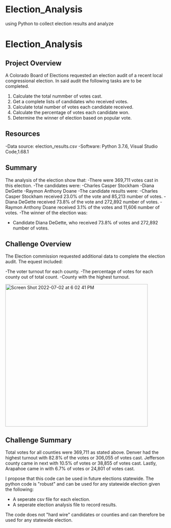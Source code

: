 # Election_Analysis
using Python to collect election results and analyze
# Election_Analysis

## Project Overview
A Colorado Board of Elections requested an election audit of a recent local congressional election.
In said audit the following tasks are to be completed.

1. Calculate the total nummber of votes cast.
2. Get a complete lists of candidates who received votes.
3. Calculate total number of votes each candidate received.
4. Calculate the percentage of votes each candidate won.
5. Determine the winner of election based on popular vote.

## Resources 
-Data source: election_results.csv
-Software: Python 3.7.6, Visual Studio Code,1.68.1

## Summary
The analysis of the election show that:
-There were 369,711 votes cast in this election.
-The candidates were:
  -Charles Casper Stockham
  -Diana DeGette
  -Raymon Anthony Doane
-The candidate results were:
  -Charles Casper Stockham received 23.0% of the vote and 85,213 number of votes.
  -Diana DeGette received 73.8% of the vote and 272,892 number of votes.
  -Raymon Anthony Doane received 3.1% of the votes and 11,606 number of votes.
-The winner of the election was:
  - Candidate Diana DeGette, who received 73.8% of votes and 272,892 number of votes.
  
## Challenge Overview
The Election commission requested additional data to complete the election audit. The equest included:

-The voter turnout for each county.
-The percentage of votes for each county out of total count.
-County with the highest turnout.


<img width="446" alt="Screen Shot 2022-07-02 at 6 02 41 PM" src="https://user-images.githubusercontent.com/107623913/177210110-92f5b111-62d7-44d1-a930-751c69da206e.png">

## Challenge Summary

Total votes for all counties were 369,711 as stated above. Denver had the highest turnout with 82.8% of the votes or 306,055 of votes cast. Jefferson county came in next with 10.5% of votes or 38,855 of votes cast. Lastly, Arapahoe came in with 6.7% of votes or 24,801 of votes cast.

I propose that this code can be used in future elections statewide. The python code is "robust" and can be used for any statewide election given the following:
- A seperate csv file for each election.
- A seperate election analysis file to record results.


The code does not "hard wire" candidates or counties and can therefore be used for any statewide election.




